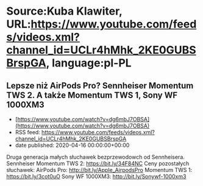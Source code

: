 # Source:Kuba Klawiter, URL:https://www.youtube.com/feeds/videos.xml?channel_id=UCLr4hMhk_2KE0GUBSBrspGA, language:pl-PL

## Lepsze niż AirPods Pro? Sennheiser Momentum TWS 2. A także Momentum TWS 1, Sony WF 1000XM3
 - [https://www.youtube.com/watch?v=dg6mbJ7OBSA](https://www.youtube.com/watch?v=dg6mbJ7OBSA)
 - RSS feed: https://www.youtube.com/feeds/videos.xml?channel_id=UCLr4hMhk_2KE0GUBSBrspGA
 - date published: 2020-04-16 00:00:00+00:00

Druga generacja małych słuchawek bezprzewodowch od Sennheisera.
Sennheiser Momentum TWS 2: https://bit.ly/34F84NC
Ceny pozostałych słuchawek:
AirPods Pro: http://bit.ly/Apple_AirpodsPro
Momentum TWS 1: https://bit.ly/3cot0uO
Sony WF 1000XM3: http://bit.ly/Sonywf-1000xm3

